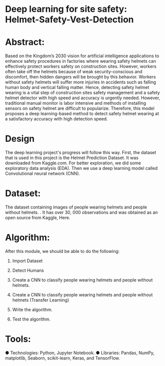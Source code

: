 # Deep learning for site safety: Helmet-Safety-Vest-Detection

# Abstract:
Based on the Kingdom’s 2030 vision for artificial intelligence applications to enhance safety procedures in factories where wearing safety helmets can effectively protect workers safety on construction sites. However, workers often take off the helmets because of weak security-conscious and discomfort, then hidden dangers will be brought by this behavior. Workers without safety helmets will suffer more injuries in accidents such as falling human body and vertical falling matter. Hence, detecting safety helmet wearing is a vital step of construction sites safety management and a safety helmet detector with high speed and accuracy is urgently needed. However, traditional manual monitor is labor intensive and methods of installing sensors on safety helmet are difficult to popularize. Therefore, this model proposes a deep learning-based method to detect safety helmet wearing at a satisfactory accuracy with high detection speed.

# Design
The deep learning project's progress will follow this way. First, the dataset that is used in this project is the Helmet Prediction Dataset. It was downloaded from Kaggle.com. For better exploration, we did some exploratory data analysis (EDA). Then we use a deep learning model called Convolutional neural network (CNN).
 
 
 # Dataset: 
The dataset containing images of people wearing helmets and people without helmets. . It has over 30, 000 observations and was obtained as an open 
source from Kaggle, Here. 


# Algorithm:
After this module, we should be able to do the following:

1.	Import Dataset
	
2.	Detect Humans

3.	Create a CNN to classify people wearing helmets and people without helmets.
	
4.	Create a CNN to classify people wearing helmets and people without helmets (Transfer Learning)

5.	Write the algorithm.

6.	Test the algorithm.

# Tools:
● Technologies: Python, Jupyter Notebook.
● Libraries: Pandas, NumPy, matplotlib, Seaborn, scikit-learn, Keras, and TensorFlow.


